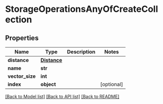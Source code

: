 # StorageOperationsAnyOfCreateCollection

## Properties
Name | Type | Description | Notes
------------ | ------------- | ------------- | -------------
**distance** | [**Distance**](Distance.md) |  | 
**name** | **str** |  | 
**vector_size** | **int** |  | 
**index** | **object** |  | [optional] 

[[Back to Model list]](../README.md#documentation-for-models) [[Back to API list]](../README.md#documentation-for-api-endpoints) [[Back to README]](../README.md)


